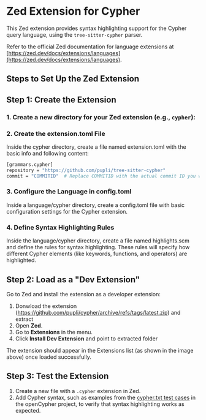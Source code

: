 # Zed Extension for Cypher

This Zed extension provides syntax highlighting support for the Cypher query language, using the `tree-sitter-cypher` parser.

Refer to the official Zed documentation for language extensions at [https://zed.dev/docs/extensions/languages](https://zed.dev/docs/extensions/languages).

## Steps to Set Up the Zed Extension

## Step 1: Create the Extension

### 1. Create a new directory for your Zed extension (e.g., `cypher`):

### 2. Create the extension.toml File

Inside the cypher directory, create a file named extension.toml with the basic info and following content:
   
   ```bash
[grammars.cypher]
repository = "https://github.com/pupli/tree-sitter-cypher"
commit = "COMMITID"  # Replace COMMITID with the actual commit ID you want to use
  ```

### 3. Configure the Language in config.toml

Inside a language/cypher directory, create a config.toml file with basic configuration settings for the Cypher extension.


### 4. Define Syntax Highlighting Rules

Inside the language/cypher directory, create a file named highlights.scm and define the rules for syntax highlighting. These rules will specify how different Cypher elements (like keywords, functions, and operators) are highlighted.

## Step 2: Load as a "Dev Extension"

Go to Zed and install the extension as a developer extension:

1. Donwload the extension (https://github.com/pupli/cypher/archive/refs/tags/latest.zip) and extract  
2.  Open **Zed**.
3. Go to **Extensions** in the menu.
4. Click **Install Dev Extension** and point to extracted folder

The extension should appear in the Extensions list (as shown in the image above) once loaded successfully.

## Step 3: Test the Extension

1. Create a new file with a `.cypher` extension in Zed.
2. Add Cypher syntax, such as examples from the [cypher.txt test cases](https://github.com/opencypher/openCypher/blob/master/tools/grammar/src/test/resources/cypher.txt) in the openCypher project, to verify that syntax highlighting works as expected.

